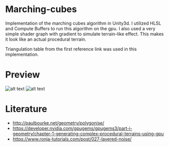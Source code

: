 # Marching-cubes

Implementation of the marching cubes algorithm in Unity3d. I utilized HLSL and Compute Buffers to run this algorithm on the gpu. I also used a very simple shader graph with gradient to simulate terrain-like effect. This makes it look like an actual procedural terrain.

Triangulation table from the first reference link was used in this implementation. 

# Preview 

![alt text](gifs/1.gif)
![alt text](gifs/2.gif)

# Literature
* http://paulbourke.net/geometry/polygonise/
* https://developer.nvidia.com/gpugems/gpugems3/part-i-geometry/chapter-1-generating-complex-procedural-terrains-using-gpu
* https://www.ronja-tutorials.com/post/027-layered-noise/
